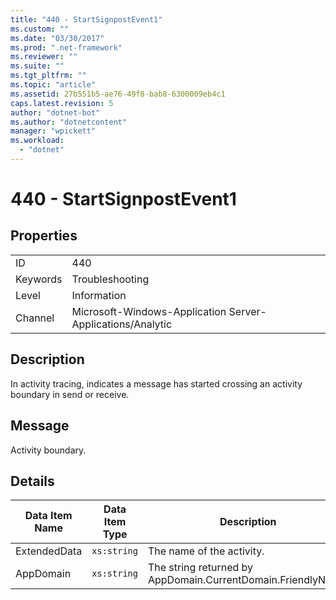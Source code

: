 ```yaml
---
title: "440 - StartSignpostEvent1"
ms.custom: ""
ms.date: "03/30/2017"
ms.prod: ".net-framework"
ms.reviewer: ""
ms.suite: ""
ms.tgt_pltfrm: ""
ms.topic: "article"
ms.assetid: 27b551b5-ae76-49f8-bab8-6300009eb4c1
caps.latest.revision: 5
author: "dotnet-bot"
ms.author: "dotnetcontent"
manager: "wpickett"
ms.workload: 
  - "dotnet"
---
```

# 440 - StartSignpostEvent1
## Properties  
  
|||  
|-|-|  
|ID|440|  
|Keywords|Troubleshooting|  
|Level|Information|  
|Channel|Microsoft-Windows-Application Server-Applications/Analytic|  
  
## Description  
 In activity tracing, indicates a message has started crossing an activity boundary in send or receive.  
  
## Message  
 Activity boundary.  
  
## Details  
  
|Data Item Name|Data Item Type|Description|  
|--------------------|--------------------|-----------------|  
|ExtendedData|`xs:string`|The name of the activity.|  
|AppDomain|`xs:string`|The string returned by AppDomain.CurrentDomain.FriendlyName.|
